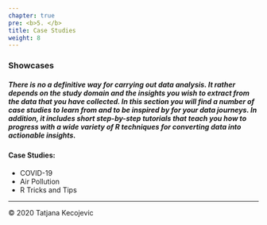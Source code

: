 ```yaml
---
chapter: true
pre: <b>5. </b>
title: Case Studies 
weight: 8
---
```


### Showcases

##### There is no a definitive way for carrying out data analysis. It rather depends on the study domain and the insights you wish to extract from the data that you have collected. In this section you will find a number of case studies to learn from and to be inspired by for your data journeys. In addition, it includes short step-by-step tutorials that teach you how to progress with a wide variety of R techniques for converting data into actionable insights.



#### Case Studies:

* COVID-19
* Air Pollution
* R Tricks and Tips

-----------------------------
© 2020 Tatjana Kecojevic